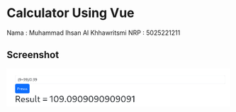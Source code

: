# Calculator Using Vue

Nama : Muhammad Ihsan Al Khhawritsmi
NRP : 5025221211

## Screenshot

![Alt text](<Screenshot from 2023-10-23 09-46-22.png>)
